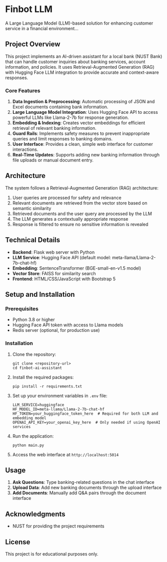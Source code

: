 # Finbot LLM

A Large Language Model (LLM)-based solution for enhancing customer service in a financial environment...

## Project Overview

This project implements an AI-driven assistant for a local bank (NUST Bank) that can handle customer inquiries about banking services, account information, and policies. It uses Retrieval-Augmented Generation (RAG) with Hugging Face LLM integration to provide accurate and context-aware responses.

### Core Features

1. **Data Ingestion & Preprocessing**: Automatic processing of JSON and Excel documents containing bank information.
2. **Large Language Model Integration**: Uses Hugging Face API to access powerful LLMs like Llama-2-7b for response generation.
3. **Embedding & Indexing**: Creates vector embeddings for efficient retrieval of relevant banking information.
4. **Guard Rails**: Implements safety measures to prevent inappropriate queries and limit responses to banking domains.
5. **User Interface**: Provides a clean, simple web interface for customer interactions.
6. **Real-Time Updates**: Supports adding new banking information through file uploads or manual document entry.

## Architecture

The system follows a Retrieval-Augmented Generation (RAG) architecture:

1. User queries are processed for safety and relevance
2. Relevant documents are retrieved from the vector store based on semantic similarity
3. Retrieved documents and the user query are processed by the LLM
4. The LLM generates a contextually appropriate response
5. Response is filtered to ensure no sensitive information is revealed

## Technical Details

- **Backend**: Flask web server with Python
- **LLM Service**: Hugging Face API (default model: meta-llama/Llama-2-7b-chat-hf)
- **Embedding**: SentenceTransformer (BGE-small-en-v1.5 model)
- **Vector Store**: FAISS for similarity search
- **Frontend**: HTML/CSS/JavaScript with Bootstrap 5

## Setup and Installation

### Prerequisites

- Python 3.8 or higher
- Hugging Face API token with access to Llama models
- Redis server (optional, for production use)

### Installation

1. Clone the repository:
   ```
   git clone <repository-url>
   cd finbot-ai-assistant
   ```

2. Install the required packages:
   ```
   pip install -r requirements.txt
   ```

3. Set up your environment variables in `.env` file:
   ```
   LLM_SERVICE=huggingface
   HF_MODEL_ID=meta-llama/Llama-2-7b-chat-hf
   HF_TOKEN=your_huggingface_token_here  # Required for both LLM and embedding model
   OPENAI_API_KEY=your_openai_key_here  # Only needed if using OpenAI services
   ```

4. Run the application:
   ```
   python main.py
   ```

5. Access the web interface at `http://localhost:5014`

## Usage

1. **Ask Questions**: Type banking-related questions in the chat interface
2. **Upload Data**: Add new banking documents through the upload interface
3. **Add Documents**: Manually add Q&A pairs through the document interface



## Acknowledgments

- NUST for providing the project requirements

## License

This project is for educational purposes only. 
